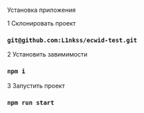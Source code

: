 Установка приложения

1 Склонировать проект
### `git@github.com:L1nkss/ecwid-test.git`

2 Установить завимимости
### `npm i`

3 Запустить проект
### `npm run start`

